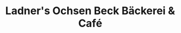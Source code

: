 ---
title: "Ladner's Ochsen Beck Bäckerei & Café"
url: /beuren/ladners-ochsen-beck-baeckerei-und-cafe/
shop: Bäckerei
---